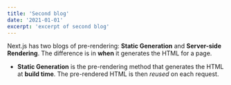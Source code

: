 ```yaml
---
title: 'Second blog'
date: '2021-01-01'
excerpt: 'excerpt of second blog'
---
```


Next.js has two blogs of pre-rendering: **Static Generation** and **Server-side Rendering**. The difference is in **when** it generates the HTML for a page.

- **Static Generation** is the pre-rendering method that generates the HTML at **build time**. The pre-rendered HTML is then _reused_ on each request.

